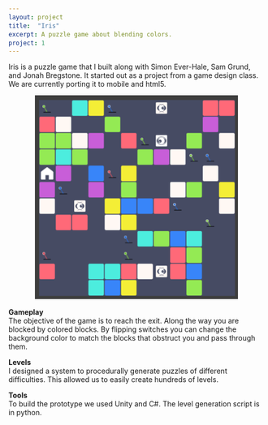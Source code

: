 ```yaml
---
layout: project
title:  "Iris"
excerpt: A puzzle game about blending colors.
project: 1
---
```


Iris is a puzzle game that I built along with Simon Ever-Hale, Sam Grund, and Jonah Bregstone. It started out as a project from a game design class. We are currently porting it to mobile and html5.

<p align="center">
	<img src="/iris-screenshot.png" width = "400"> 
</p>  

**Gameplay**  
The objective of the game is to reach the exit. Along the way you are blocked by colored blocks. By flipping switches you can change the background color to match the blocks that obstruct you and pass through them.   


**Levels**  
I designed a system to procedurally generate puzzles of different difficulties. This allowed us to easily create hundreds of levels.

**Tools**  
To build the prototype we used Unity and C#. The level generation script is in python.


